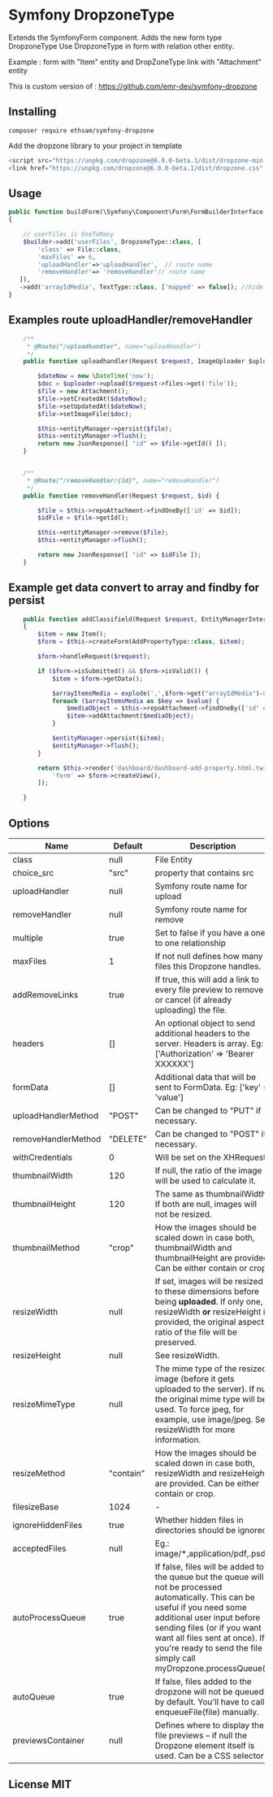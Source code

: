 # Symfony DropzoneType

Extends the SymfonyForm component. Adds the new form type DropzoneType
Use DropzoneType in form with relation other entity.

Example : form with "Item" entity and DropZoneType link with "Attachment" entity

This is custom version of : https://github.com/emr-dev/symfony-dropzone

## Installing

`composer require ethsam/symfony-dropzone`

Add the dropzone library to your project in template

```js
<script src="https://unpkg.com/dropzone@6.0.0-beta.1/dist/dropzone-min.js"></script>
<link href="https://unpkg.com/dropzone@6.0.0-beta.1/dist/dropzone.css" rel="stylesheet" type="text/css" />
```

## Usage

```php
public function buildForm(\Symfony\Component\Form\FormBuilderInterface $builder, array $options)
{ 

    // userFiles is OneToMany
    $builder->add('userFiles', DropzoneType::class, [
        'class' => File::class,
        'maxFiles' => 6,
        'uploadHandler'=>'uploadHandler',  // route name
        'removeHandler'=> 'removeHandler'// route name
   ]),
   ->add('arrayIdMedia', TextType::class, ['mapped' => false]); //hide this type after tests
}
```

## Examples route uploadHandler/removeHandler

```php
    /**
     * @Route("/uploadhandler", name="uploadHandler")
     */
    public function uploadhandler(Request $request, ImageUploader $uploader) {

        $dateNow = new \DateTime('now');
        $doc = $uploader->upload($request->files->get('file'));
        $file = new Attachment();
        $file->setCreatedAt($dateNow);
        $file->setUpdatedAt($dateNow);
        $file->setImageFile($doc);

        $this->entityManager->persist($file);
        $this->entityManager->flush();
        return new JsonResponse([ "id" => $file->getId() ]);
    }


    /**
     * @Route("/removeHandler/{id}", name="removeHandler")
     */
    public function removeHandler(Request $request, $id) {

        $file = $this->repoAttachment->findOneBy(['id' => $id]);
        $idFile = $file->getId();

        $this->entityManager->remove($file);
        $this->entityManager->flush();

        return new JsonResponse([ "id" => $idFile ]);
    }

```

## Example get data convert to array and findby for persist

```php
    public function addClassifield(Request $request, EntityManagerInterface $entityManager): Response
    {
        $item = new Item();
        $form = $this->createForm(AddPropertyType::class, $item);

        $form->handleRequest($request);

        if ($form->isSubmitted() && $form->isValid()) {
            $item = $form->getData();

            $arrayItemsMedia = explode(',',$form->get("arrayIdMedia")->getData());
            foreach ($arrayItemsMedia as $key => $value) {
                $mediaObject = $this->repoAttachment->findOneBy(['id' => intval($value)]);
                $item->addAttachment($mediaObject);
            }

            $entityManager->persist($item);
            $entityManager->flush();
        }

        return $this->render('dashboard/dashboard-add-property.html.twig', [
            'form' => $form->createView(),
        ]);

    }
```

## Options

Name | Default | Description  |
--- | --- | --- |
class | null | File Entity
choice_src | "src" | property that contains src
uploadHandler | null | Symfony route name for upload |
removeHandler | null | Symfony route name for remove |
multiple | true | Set to false if you have a one to one relationship |
maxFiles  |  1 | If not null defines how many files this Dropzone handles.   |
addRemoveLinks  |  true | If true, this will add a link to every file preview to remove or cancel (if already uploading) the file. |
headers  |  [] | An optional object to send additional headers to the server. Headers is array. Eg:   ['Authorization' => 'Bearer XXXXXX']  |
formData | [] |Additional data that will be sent to FormData. Eg:   ['key' => 'value']  |
uploadHandlerMethod | "POST" | Can be changed to "PUT" if necessary. |
removeHandlerMethod | "DELETE" | Can be changed to "POST" if necessary. |
withCredentials | 0 | Will be set on the XHRequest. |
thumbnailWidth | 120 | If null, the ratio of the image will be used to calculate it. |
thumbnailHeight | 120 | The same as thumbnailWidth. If both are null, images will not be resized. |
thumbnailMethod | "crop" | How the images should be scaled down in case both, thumbnailWidth and thumbnailHeight are provided. Can be either contain or crop. |
resizeWidth | null  | If set, images will be resized to these dimensions before being **uploaded**. If only one, resizeWidth **or** resizeHeight is provided, the original aspect ratio of the file will be preserved.  |
resizeHeight | null  |  See resizeWidth.  |
resizeMimeType | null  |  The mime type of the resized image (before it gets uploaded to the server). If null the original mime type will be used. To force jpeg, for example, use image/jpeg. See resizeWidth for more information.  |
resizeMethod |  "contain" |  How the images should be scaled down in case both, resizeWidth and resizeHeight are provided. Can be either contain or crop. |
filesizeBase  |  1024 |  -  |
ignoreHiddenFiles  |  true |  Whether hidden files in directories should be ignored. |
acceptedFiles  |  null |  Eg.: image/*,application/pdf,.psd |
autoProcessQueue  |  true |  If false, files will be added to the queue but the queue will not be processed automatically. This can be useful if you need some additional user input before sending files (or if you want want all files sent at once). If you're ready to send the file simply call myDropzone.processQueue(). |
autoQueue  |  true |  If false, files added to the dropzone will not be queued by default. You'll have to call enqueueFile(file) manually. |
previewsContainer  |  null | Defines where to display the file previews – if null the Dropzone element itself is used. Can be a CSS selector. |

## License MIT
